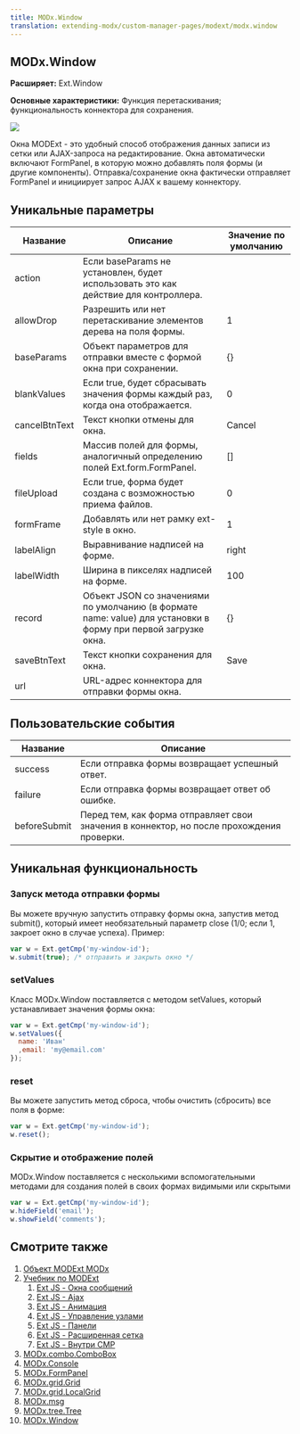 ```yaml
---
title: MODx.Window
translation: extending-modx/custom-manager-pages/modext/modx.window
---
```


## MODx.Window

**Расширяет:** Ext.Window

**Основные характеристики:** Функция перетаскивания; функциональность коннектора для сохранения.

![](/download/attachments/18678082/modx-window.png?version=1&modificationDate=1303411582000)

Окна MODExt - это удобный способ отображения данных записи из сетки или AJAX-запроса на редактирование. Окна автоматически включают FormPanel, в которую можно добавлять поля формы (и другие компоненты). Отправка/сохранение окна фактически отправляет FormPanel и инициирует запрос AJAX к вашему коннектору.

## Уникальные параметры

| Название      | Описание                                                                                                       | Значение по умолчанию |
| ------------- | -------------------------------------------------------------------------------------------------------------- | --------------------- |
| action        | Если baseParams не установлен, будет использовать это как действие для контроллера.                            |
| allowDrop     | Разрешить или нет перетаскивание элементов дерева на поля формы.                                               | 1                     |
| baseParams    | Объект параметров для отправки вместе с формой окна при сохранении.                                            | {}                    |
| blankValues   | Если true, будет сбрасывать значения формы каждый раз, когда она отображается.                                 | 0                     |
| cancelBtnText | Текст кнопки отмены для окна.                                                                                  | Cancel                |
| fields        | Массив полей для формы, аналогичный определению полей Ext.form.FormPanel.                                      | []                    |
| fileUpload    | Если true, форма будет создана с возможностью приема файлов.                                                   | 0                     |
| formFrame     | Добавлять или нет рамку ext-style в окно.                                                                      | 1                     |
| labelAlign    | Выравнивание надписей на форме.                                                                                | right                 |
| labelWidth    | Ширина в пикселях надписей на форме.                                                                           | 100                   |
| record        | Объект JSON со значениями по умолчанию (в формате name: value) для установки в форму при первой загрузке окна. | {}                    |
| saveBtnText   | Текст кнопки сохранения для окна.                                                                              | Save                  |
| url           | URL-адрес коннектора для отправки формы окна.                                                                  |

## Пользовательские события

| Название     | Описание                                                                                  |
| ------------ | ----------------------------------------------------------------------------------------- |
| success      | Если отправка формы возвращает успешный ответ.                                            |
| failure      | Если отправка формы возвращает ответ об ошибке.                                           |
| beforeSubmit | Перед тем, как форма отправляет свои значения в коннектор, но после прохождения проверки. |

## Уникальная функциональность

### Запуск метода отправки формы

Вы можете вручную запустить отправку формы окна, запустив метод submit(), который имеет необязательный параметр close (1/0; если 1, закроет окно в случае успеха). Пример:

```javascript
var w = Ext.getCmp('my-window-id');
w.submit(true); /* отправить и закрыть окно */
```

### setValues

Класс MODx.Window поставляется с методом setValues, который устанавливает значения формы окна:

```javascript
var w = Ext.getCmp('my-window-id');
w.setValues({
  name: 'Иван'
  ,email: 'my@email.com'
});
```

### reset

Вы можете запустить метод сброса, чтобы очистить (сбросить) все поля в форме:

```javascript
var w = Ext.getCmp('my-window-id');
w.reset();
```

### Скрытие и отображение полей

MODx.Window поставляется с несколькими вспомогательными методами для создания полей в своих формах видимыми или скрытыми

```javascript
var w = Ext.getCmp('my-window-id');
w.hideField('email');
w.showField('comments');
```

## Смотрите также

1. [Объект MODExt MODx](extending-modx/custom-manager-pages/modext/modext-modx-object)
2. [Учебник по MODExt](extending-modx/custom-manager-pages/modext/modext-tutorials)
    1. [Ext JS - Окна сообщений](extending-modx/custom-manager-pages/modext/modext-tutorials/1.-ext-js-tutorial-message-boxes)
    2. [Ext JS - Ajax](extending-modx/custom-manager-pages/modext/modext-tutorials/2.-ext-js-tutorial-ajax-include)
    3. [Ext JS - Анимация](extending-modx/custom-manager-pages/modext/modext-tutorials/3.-ext-js-tutorial-animation)
    4. [Ext JS - Управление узлами](extending-modx/custom-manager-pages/modext/modext-tutorials/4.-ext-js-tutorial-manipulating-nodes)
    5. [Ext JS - Панели](extending-modx/custom-manager-pages/modext/modext-tutorials/5.-ext-js-tutorial-panels)
    6. [Ext JS - Расширенная сетка](extending-modx/custom-manager-pages/modext/modext-tutorials/7.-ext-js-tutoral-advanced-grid)
    7. [Ext JS - Внутри CMP](extending-modx/custom-manager-pages/modext/modext-tutorials/8.-ext-js-tutorial-inside-a-cmp)
3. [MODx.combo.ComboBox](extending-modx/custom-manager-pages/modext/modx.combo.combobox)
4. [MODx.Console](extending-modx/custom-manager-pages/modext/modx.console)
5. [MODx.FormPanel](extending-modx/custom-manager-pages/modext/modx.formpanel)
6. [MODx.grid.Grid](extending-modx/custom-manager-pages/modext/modx.grid.grid)
7. [MODx.grid.LocalGrid](extending-modx/custom-manager-pages/modext/modx.grid.localgrid)
8. [MODx.msg](extending-modx/custom-manager-pages/modext/modx.msg)
9. [MODx.tree.Tree](extending-modx/custom-manager-pages/modext/modx.tree.tree)
10. [MODx.Window](extending-modx/custom-manager-pages/modext/modx.window)
